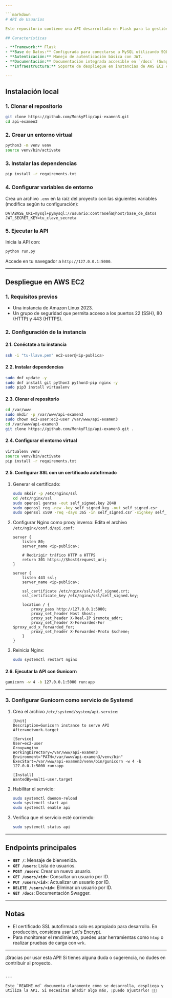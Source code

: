 ```yaml
---

```markdown
# API de Usuarios

Este repositorio contiene una API desarrollada en Flask para la gestión de usuarios. La API incluye funcionalidades CRUD (Crear, Leer, Actualizar, Eliminar) y cuenta con documentación generada automáticamente mediante Swagger/OpenAPI.

## Características

- **Framework:** Flask
- **Base de Datos:** Configurada para conectarse a MySQL utilizando SQLAlchemy.
- **Autenticación:** Manejo de autenticación básica con JWT.
- **Documentación:** Documentación integrada accesible en `/docs` (Swagger/OpenAPI).
- **Infraestructura:** Soporte de despliegue en instancias de AWS EC2 con Nginx como proxy inverso y Gunicorn como servidor WSGI.

---
```


## Instalación local

### **1. Clonar el repositorio**
```bash
git clone https://github.com/MonkyFlip/api-examen3.git
cd api-examen3
```

### **2. Crear un entorno virtual**
```bash
python3 -m venv venv
source venv/bin/activate
```

### **3. Instalar las dependencias**
```bash
pip install -r requirements.txt
```

### **4. Configurar variables de entorno**
Crea un archivo `.env` en la raíz del proyecto con las siguientes variables (modifica según tu configuración):
```plaintext
DATABASE_URI=mysql+pymysql://usuario:contraseña@host/base_de_datos
JWT_SECRET_KEY=tu_clave_secreta
```

### **5. Ejecutar la API**
Inicia la API con:
```bash
python run.py
```

Accede en tu navegador a `http://127.0.0.1:5000`.

---

## Despliegue en AWS EC2

### **1. Requisitos previos**
- Una instancia de Amazon Linux 2023.
- Un grupo de seguridad que permita acceso a los puertos 22 (SSH), 80 (HTTP) y 443 (HTTPS).

### **2. Configuración de la instancia**

#### **2.1. Conéctate a tu instancia**
```bash
ssh -i "tu-llave.pem" ec2-user@<ip-publica>
```

#### **2.2. Instalar dependencias**
```bash
sudo dnf update -y
sudo dnf install git python3 python3-pip nginx -y
sudo pip3 install virtualenv
```

#### **2.3. Clonar el repositorio**
```bash
cd /var/www
sudo mkdir -p /var/www/api-examen3
sudo chown ec2-user:ec2-user /var/www/api-examen3
cd /var/www/api-examen3
git clone https://github.com/MonkyFlip/api-examen3.git .
```

#### **2.4. Configurar el entorno virtual**
```bash
virtualenv venv
source venv/bin/activate
pip install -r requirements.txt
```

#### **2.5. Configurar SSL con un certificado autofirmado**
1. Generar el certificado:
   ```bash
   sudo mkdir -p /etc/nginx/ssl
   cd /etc/nginx/ssl
   sudo openssl genrsa -out self_signed.key 2048
   sudo openssl req -new -key self_signed.key -out self_signed.csr
   sudo openssl x509 -req -days 365 -in self_signed.csr -signkey self_signed.key -out self_signed.crt
   ```

2. Configurar Nginx como proxy inverso:
   Edita el archivo `/etc/nginx/conf.d/api.conf`:
   ```nginx
   server {
       listen 80;
       server_name <ip-publica>;

       # Redirigir tráfico HTTP a HTTPS
       return 301 https://$host$request_uri;
   }

   server {
       listen 443 ssl;
       server_name <ip-publica>;

       ssl_certificate /etc/nginx/ssl/self_signed.crt;
       ssl_certificate_key /etc/nginx/ssl/self_signed.key;

       location / {
           proxy_pass http://127.0.0.1:5000;
           proxy_set_header Host $host;
           proxy_set_header X-Real-IP $remote_addr;
           proxy_set_header X-Forwarded-For $proxy_add_x_forwarded_for;
           proxy_set_header X-Forwarded-Proto $scheme;
       }
   }
   ```

3. Reinicia Nginx:
   ```bash
   sudo systemctl restart nginx
   ```

#### **2.6. Ejecutar la API con Gunicorn**
```bash
gunicorn -w 4 -b 127.0.0.1:5000 run:app
```

---

### **3. Configurar Gunicorn como servicio de Systemd**
1. Crea el archivo `/etc/systemd/system/api.service`:
   ```plaintext
   [Unit]
   Description=Gunicorn instance to serve API
   After=network.target

   [Service]
   User=ec2-user
   Group=nginx
   WorkingDirectory=/var/www/api-examen3
   Environment="PATH=/var/www/api-examen3/venv/bin"
   ExecStart=/var/www/api-examen3/venv/bin/gunicorn -w 4 -b 127.0.0.1:5000 run:app

   [Install]
   WantedBy=multi-user.target
   ```

2. Habilitar el servicio:
   ```bash
   sudo systemctl daemon-reload
   sudo systemctl start api
   sudo systemctl enable api
   ```

3. Verifica que el servicio esté corriendo:
   ```bash
   sudo systemctl status api
   ```

---

## Endpoints principales

- **`GET /`**: Mensaje de bienvenida.
- **`GET /users`**: Lista de usuarios.
- **`POST /users`**: Crear un nuevo usuario.
- **`GET /users/<id>`**: Consultar un usuario por ID.
- **`PUT /users/<id>`**: Actualizar un usuario por ID.
- **`DELETE /users/<id>`**: Eliminar un usuario por ID.
- **`GET /docs`**: Documentación Swagger.

---

## Notas

- El certificado SSL autofirmado solo es apropiado para desarrollo. En producción, considera usar Let's Encrypt.
- Para monitorear el rendimiento, puedes usar herramientas como `htop` o realizar pruebas de carga con `wrk`.

---

¡Gracias por usar esta API! Si tienes alguna duda o sugerencia, no dudes en contribuir al proyecto.
```

---

Este `README.md` documenta claramente cómo se desarrolla, despliega y utiliza la API. Si necesitas añadir algo más, ¡puedo ajustarlo! 🚀✨
